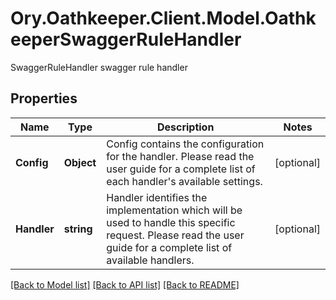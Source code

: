 # Ory.Oathkeeper.Client.Model.OathkeeperSwaggerRuleHandler
SwaggerRuleHandler swagger rule handler
## Properties

Name | Type | Description | Notes
------------ | ------------- | ------------- | -------------
**Config** | **Object** | Config contains the configuration for the handler. Please read the user guide for a complete list of each handler&#39;s available settings. | [optional] 
**Handler** | **string** | Handler identifies the implementation which will be used to handle this specific request. Please read the user guide for a complete list of available handlers. | [optional] 

[[Back to Model list]](../README.md#documentation-for-models) [[Back to API list]](../README.md#documentation-for-api-endpoints) [[Back to README]](../README.md)

